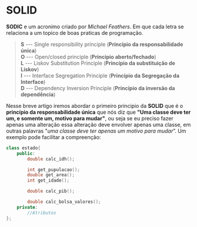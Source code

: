 # SOLID
**SODIC** e um acronimo criado por *Michael Feathers*. Em que cada letra se relaciona a um topico de boas praticas de programação.
> **S** --- Single responsibility principle (**Princípio da responsabilidade única**)\
> **O** --- Open/closed principle (**Principio aberto/fechado**)\
> **L** --- Liskov Substitution Principle (**Princípio da substituição de Liskov**)\
> **I** --- Interface Segregation Principle (**Princípio da Segregação da Interface**)\
> **D** --- Dependency Inversion Principle (**Princípio da inversão da dependência**)

Nesse breve artigo iremos abordar o primeiro principio da **SOLID** que é o **princípio da responsabilidade única** que nós diz que **"Uma classe deve ter um, e somente um, motivo para mudar"**, ou seja se eu preciso fazer apenas uma alteração essa alteração deve envolver apenas uma classe, em outras palavras "*uma classe deve ter apenas um motivo para mudar*”. Um exemplo pode facilitar a compreenção:

```c++
class estado{
	public:
		double calc_idh();

		int get_pupulacao();
		double get_area();
		int get_idade();

		double calc_pib();

		double calc_bolsa_valores();
	private:
		//Atributos
};
```
